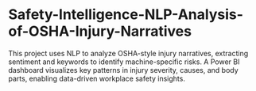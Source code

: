 # Safety-Intelligence-NLP-Analysis-of-OSHA-Injury-Narratives
This project uses NLP to analyze OSHA-style injury narratives, extracting sentiment and keywords to identify machine-specific risks. A Power BI dashboard visualizes key patterns in injury severity, causes, and body parts, enabling data-driven workplace safety insights.
